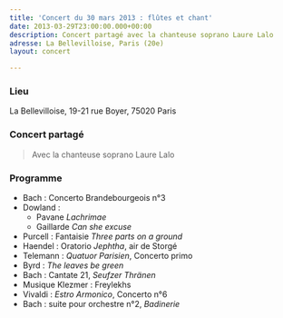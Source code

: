 ```yaml
---
title: 'Concert du 30 mars 2013 : flûtes et chant'
date: 2013-03-29T23:00:00.000+00:00
description: Concert partagé avec la chanteuse soprano Laure Lalo
adresse: La Bellevilloise, Paris (20e)
layout: concert

---
```

### Lieu

La Bellevilloise, 19-21 rue Boyer, 75020 Paris

### Concert partagé

> Avec la chanteuse soprano Laure Lalo

### Programme

* Bach : Concerto Brandebourgeois n°3
* Dowland :
  * Pavane _Lachrimae_
  * Gaillarde _Can she excuse_
* Purcell : Fantaisie _Three parts on a ground_
* Haendel : Oratorio _Jephtha_, air de Storgé
* Telemann : _Quatuor Parisien_, Concerto primo
* Byrd : _The leaves be green_
* Bach : Cantate 21, _Seufzer Thränen_
* Musique Klezmer : Freylekhs
* Vivaldi : _Estro Armonico_, Concerto n°6
* Bach : suite pour orchestre n°2, _Badinerie_